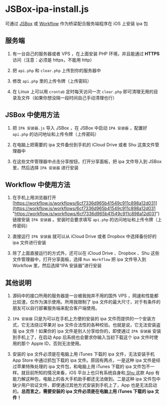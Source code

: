 # JSBox-ipa-install.js
可通过 [JSBox](https://itunes.apple.com/us/app/workflow/id915249334?mt=8 "JSBox") 或 [Workflow](https://itunes.apple.com/us/app/workflow/id915249334?mt=8 "Workflow") 作为桥梁配合服务端程序在 iOS 上安装 ipa 包

## 服务端

1. 有一台自己的服务器或者 VPS ，在上面安装 PHP 环境，并且能通过 **HTTPS** 访问（注意：必须是 https，不能用 http）

2. 把 `api.php` 和 `clear.php` 上传到你的服务器中

3. 修改 `api.php` 里的上传令牌（上传密码）

4. 在 Linux 上可以用 `crontab` 定时每天访问一次 `clear.php` 即可清理无用的目录及文件（如果你想没隔一段时间自己手动清理也行）

## JSBox 中使用方法

1. 把 `IPA 安装器.js` 导入 JSBox ，在 JSBox 中启动 `IPA 安装器` ，配置好 `api.php` 的访问地址和上传令牌（上传密码）

2. 在电脑上把需要的 ipa 文件备份到手机的 iCloud Drive 或者 Shu 这类文件管理器中

3. 在这些文件管理器中点击分享按钮，打开分享面板，把 ipa 文件导入到 JSBox 里，然后选择 `IPA 安装器` 进行安装

## Workflow 中使用方法

1. 在手机上用浏览器打开 [https://workflow.is/workflows/6cf7336d965b41549c911c898a12d031](https://workflow.is/workflows/6cf7336d965b41549c911c898a12d031 "https://workflow.is/workflows/6cf7336d965b41549c911c898a12d031") 链接安装 `IPA 安装器` 。安装时会要求填写 `api.php` 的访问地址和上传令牌（上传密码）

2. 直接运行 `IPA 安装器` 就可以从 iCloud Drive 或者 Dropbox 中选择备份好的 ipa 文件进行安装

3. 除了上面直接运行的方式外，还可以在 iCloud Drive 、Dropbox 、Shu 这些文件管理器中，打开分享面板，选择 `Run Workflow` 把 ipa 文件导入到 Workflow 里，然后选择“IPA 安装器”进行安装

## 其他说明

1. 源码中的接口所用的服务器是一台被我抛弃不用的国外 VPS ，网速和性能都比较渣，仅作为演示使用。所用我限制了 ipa 文件的最大尺寸，对于有条件的朋友可以自行部署服务端来配合客户端使用。

2. `IPA 安装器` 只是为可以在手机上方便的安装的 ipa 文件而提供的一个安装方式，它无法绕过苹果对 ipa 文件合法性的各种校验。也就是说，它无法安装盗版 ipa 文件！如果你的 ipa 文件是别人分享给你的，即使通过 `IPA 安装器` 安装到手机上了，在启动 App 后系统也会要求你输入当初下载这个 ipa 文件时使用的那个 Apple ID，否则无法使用。

3. 安装的 ipa 文件必须是在电脑上用 iTunes 下载的 ipa 文件，无法安装手机 App Store 中通过抓包下载的 ipa 文件。原因有两点，一是这种 ipa 文件是经过苹果特殊处理的 ipa 文件包，和电脑上用 iTunes 下载的 ipa 文件包不一样。就目前所知的情况来看，iOS 平台上也只有系统自身和[ Shu ](https://itunes.apple.com/us/app/shu-magic-file-viewer/id1282297037?mt=8 " Shu ") 这款 App 有能力解这种包，电脑上的各大手机助手都还无法做到。二是这种 ipa 文件包中缺少用户验证文件，即使通过其他方式安装到手机上了，App 也是无法启动的。**总而言之，需要安装的 ipa 文件必须是在电脑上用 iTunes 下载的 ipa 文件！**